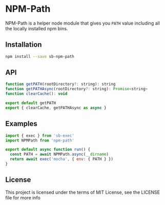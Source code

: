 NPM-Path
=========

NPM-Path is a helper node module that gives you `PATH` value including all the locally installed npm bins.

## Installation

```sh
npm install --save sb-npm-path
```

## API

```js
function getPATH(rootDirectory?: string): string
function getPATHAsync(rootDirectory?: string): Promise<string>
function clearCache(): void

export default getPATH
export { clearCache, getPATHAsync as async }
```

## Examples
```js
import { exec } from 'sb-exec'
import NPMPath from 'npm-path'

export default async function run() {
  const PATH = await NPMPath.async(__dirname)
  return await exec('mocha', { env: { PATH } })
}
```

## License

This project is licensed under the terms of MIT License, see the LICENSE file for more info
